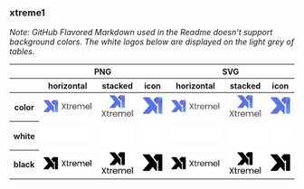### xtreme1

*Note: GitHub Flavored Markdown used in the Readme doesn't support background colors. The white logos below are displayed on the light grey of tables.*

<table class="logos-table">
	<thead>
		<tr>
			<th></th>
			<th colspan="3">PNG</th>
			<th colspan="3">SVG</th>
		</tr>
		<tr>
			<th></th>
			<th>horizontal</th>
			<th>stacked</th>
			<th>icon</th>
			<th>horizontal</th>
			<th>stacked</th>
			<th>icon</th>
		</tr>
	</thead>	
    <tbody>
		<tr>
			<th>color</th>
			<td><a href="horizontal/color/xtreme1_horizontal-color.png" download><img src="horizontal/color/xtreme1_horizontal-color.png" width="200"></a></td>
			<td><a href="stacked/color/xtreme1_stacked-color.png" download><img src="stacked/color/xtreme1_stacked-color.png" width="95"></a></td>
			<td><a href="icon/color/xtreme1_icon-color.png" download><img src="icon/color/xtreme1_icon-color.png" width="75"></a></td>
			<td><a href="horizontal/color/xtreme1_horizontal-color.svg" download><img src="horizontal/color/xtreme1_horizontal-color.svg" width="200"></a></td>
			<td><a href="stacked/color/xtreme1_stacked-color.svg" download><img src="stacked/color/xtreme1_stacked-color.svg" width="95"></a></td>
			<td><a href="icon/color/xtreme1_icon-color.png" download><img src="icon/color/xtreme1_icon-color.png" width="75"></a></td>
		</tr>
		<tr>
			<th>white</th>
			<td><a href="horizontal/white/xtreme1_horizontal-white.png" download><img src="horizontal/white/xtreme1_horizontal-white.png" width="200"></a></td>
			<td><a href="stacked/white/xtreme1_stacked-white.png" download><img src="stacked/white/xtreme1_stacked-white.png" width="95"></a></td>
			<td><a href="icon/white/xtreme1_icon-white.png" download><img src="icon/white/xtreme1_icon-white.png" width="75"></a></td>
			<td><a href="horizontal/white/xtreme1_horizontal-white.svg" download><img src="horizontal/white/xtreme1_horizontal-white.svg" width="200"></a></td>
			<td><a href="stacked/white/xtreme1_stacked-white.svg" download><img src="stacked/white/xtreme1_stacked-white.svg" width="95"></a></td>
			<td><a href="icon/white/xtreme1_icon-white.svg" download><img src="icon/white/xtreme1_icon-white.svg" width="75"></a></td>
		</tr>
		<tr>
			<th>black</th>
			<td><a href="horizontal/black/xtreme1_horizontal-black.png" download><img src="horizontal/black/xtreme1_horizontal-black.png" width="200"></a></td>
			<td><a href="stacked/black/xtreme1_stacked-black.png" download><img src="stacked/black/xtreme1_stacked-black.png" width="95"></a></td>
			<td><a href="icon/black/xtreme1_icon-black.png" download><img src="icon/black/xtreme1_icon-black.png" width="75"></a></td>
			<td><a href="horizontal/black/xtreme1_horizontal-black.svg" download><img src="horizontal/black/xtreme1_horizontal-black.svg" width="200"></a></td>
			<td><a href="stacked/black/xtreme1_stacked-black.svg" download><img src="stacked/black/xtreme1_stacked-black.svg" width="95"></a></td>
			<td><a href="icon/black/xtreme1_icon-black.svg" download><img src="icon/black/xtreme1_icon-black.svg" width="75"></a></td>
		</tr>
	</tbody>	
</table>

